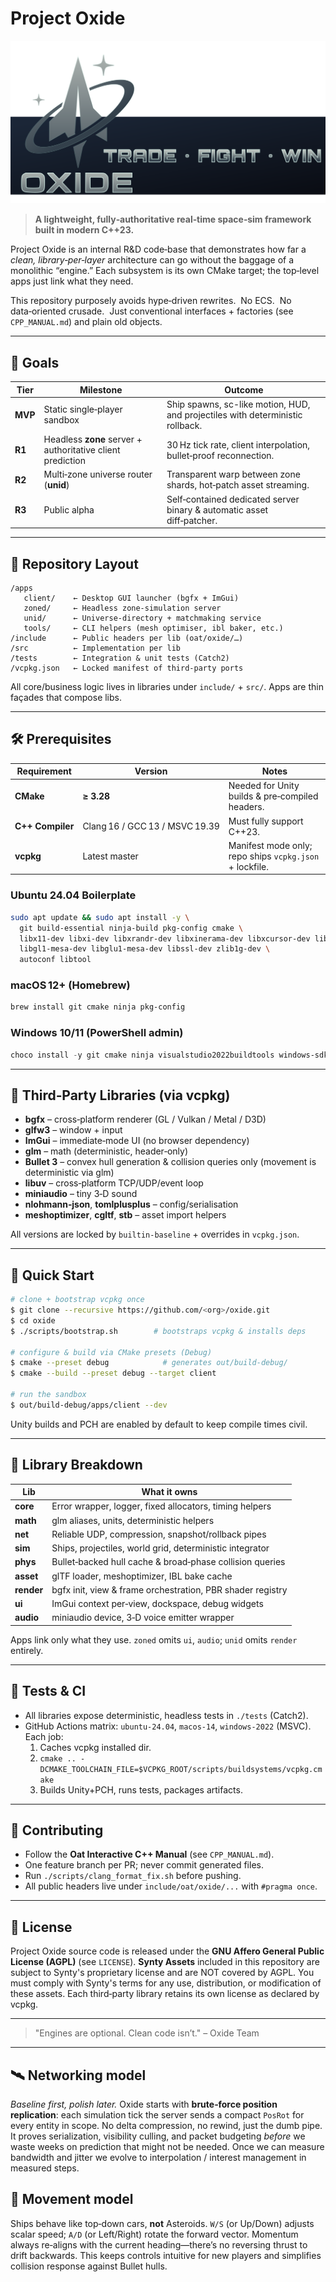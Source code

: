 # Project Oxide

![oxide-banner](docs/oxide-banner.svg)

> **A lightweight, fully‑authoritative real‑time space‑sim framework built in modern C++23.**

Project Oxide is an internal R&D code‑base that demonstrates how far a *clean, library‑per‑layer* architecture can go without the baggage of a monolithic “engine.”  Each subsystem is its own CMake target; the top‑level apps just link what they need.

This repository purposely avoids hype‑driven rewrites.  No ECS.  No data‑oriented crusade.  Just conventional interfaces + factories (see `CPP_MANUAL.md`) and plain old objects.

---

## 🔑  Goals

| Tier    | Milestone                                                  | Outcome                                                                         |
| ------- | ---------------------------------------------------------- | ------------------------------------------------------------------------------- |
| **MVP** | Static single‑player sandbox                               | Ship spawns, sc-like motion, HUD, and projectiles with deterministic rollback. |
| **R1**  | Headless **zone** server + authoritative client prediction | 30 Hz tick rate, client interpolation, bullet‑proof reconnection.               |
| **R2**  | Multi‑zone universe router (**unid**)                      | Transparent warp between zone shards, hot‑patch asset streaming.                |
| **R3**  | Public alpha                                               | Self‑contained dedicated server binary & automatic asset diff‑patcher.          |

---

## 📁  Repository Layout

```text
/apps
   client/    ← Desktop GUI launcher (bgfx + ImGui)
   zoned/     ← Headless zone‑simulation server
   unid/      ← Universe‑directory + matchmaking service
   tools/     ← CLI helpers (mesh optimiser, ibl baker, etc.)
/include      ← Public headers per lib (oat/oxide/…)
/src          ← Implementation per lib
/tests        ← Integration & unit tests (Catch2)
/vcpkg.json   ← Locked manifest of third‑party ports
```

All core/business logic lives in libraries under `include/` + `src/`.  Apps are thin façades that compose libs.

---

## 🛠  Prerequisites

| Requirement      | Version                        | Notes                                                   |
| ---------------- | ------------------------------ | ------------------------------------------------------- |
| **CMake**        | **≥ 3.28**                     | Needed for Unity builds & pre‑compiled headers.         |
| **C++ Compiler** | Clang 16 / GCC 13 / MSVC 19.39 | Must fully support C++23.                               |
| **vcpkg**        | Latest master                  | Manifest mode only; repo ships `vcpkg.json` + lockfile. |

### Ubuntu 24.04 Boilerplate

```bash
sudo apt update && sudo apt install -y \
  git build-essential ninja-build pkg-config cmake \
  libx11-dev libxi-dev libxrandr-dev libxinerama-dev libxcursor-dev libxfixes-dev \
  libgl1-mesa-dev libglu1-mesa-dev libssl-dev zlib1g-dev \
  autoconf libtool
```

### macOS 12+  (Homebrew)

```bash
brew install git cmake ninja pkg-config
```

### Windows 10/11 (PowerShell admin)

```powershell
choco install -y git cmake ninja visualstudio2022buildtools windows-sdk-10
```

---

## 🔗  Third‑Party Libraries (via vcpkg)

- **bgfx** – cross‑platform renderer (GL / Vulkan / Metal / D3D)
- **glfw3** – window + input
- **ImGui** – immediate‑mode UI (no browser dependency)
- **glm** – math (deterministic, header‑only)
- **Bullet 3** – convex hull generation & collision queries only (movement is deterministic via glm)
- **libuv** – cross‑platform TCP/UDP/event loop
- **miniaudio** – tiny 3‑D sound
- **nlohmann‑json**, **tomlplusplus** – config/serialisation
- **meshoptimizer**, **cgltf**, **stb** – asset import helpers

All versions are locked by `builtin-baseline` + overrides in `vcpkg.json`.

---

## 🚀  Quick Start

```bash
# clone + bootstrap vcpkg once
$ git clone --recursive https://github.com/<org>/oxide.git
$ cd oxide
$ ./scripts/bootstrap.sh        # bootstraps vcpkg & installs deps

# configure & build via CMake presets (Debug)
$ cmake --preset debug            # generates out/build-debug/
$ cmake --build --preset debug --target client

# run the sandbox
$ out/build-debug/apps/client --dev
```

Unity builds and PCH are enabled by default to keep compile times civil.

---

## 🧩  Library Breakdown

| Lib        | What it owns                                               |
| ---------- | ---------------------------------------------------------- |
| **core**   | Error wrapper, logger, fixed allocators, timing helpers    |
| **math**   | glm aliases, units, deterministic helpers                  |
| **net**    | Reliable UDP, compression, snapshot/rollback pipes         |
| **sim**    | Ships, projectiles, world grid, deterministic integrator   |
| **phys**   | Bullet‑backed hull cache & broad‑phase collision queries   |
| **asset**  | glTF loader, meshoptimizer, IBL bake cache                 |
| **render** | bgfx init, view & frame orchestration, PBR shader registry |
| **ui**     | ImGui context per‑view, dockspace, debug widgets           |
| **audio**  | miniaudio device, 3‑D voice emitter wrapper                |

Apps link only what they use.  `zoned` omits `ui`, `audio`; `unid` omits `render` entirely.

---

## 🧪  Tests & CI

- All libraries expose deterministic, headless tests in `./tests` (Catch2).
- GitHub Actions matrix: `ubuntu‑24.04`, `macos‑14`, `windows‑2022` (MSVC).  Each job:
  1. Caches vcpkg installed dir.
  2. `cmake .. -DCMAKE_TOOLCHAIN_FILE=$VCPKG_ROOT/scripts/buildsystems/vcpkg.cmake`
  3. Builds Unity+PCH, runs tests, packages artifacts.

---

## 🤝  Contributing

- Follow the **Oat Interactive C++ Manual** (see `CPP_MANUAL.md`).
- One feature branch per PR; never commit generated files.
- Run `./scripts/clang_format_fix.sh` before pushing.
- All public headers live under `include/oat/oxide/...` with `#pragma once`.

---

## 📜  License


Project Oxide source code is released under the **GNU Affero General Public License (AGPL)** (see `LICENSE`).
**Synty Assets** included in this repository are subject to Synty's proprietary license and are NOT covered by AGPL. You must comply with Synty's terms for any use, distribution, or modification of these assets.
Each third‑party library retains its own license as declared by vcpkg.

---

> "Engines are optional.  Clean code isn’t." – Oxide Team

---

## 🛰️ Networking model

*Baseline first, polish later.*  Oxide starts with **brute‑force position replication**: each simulation tick the server sends a compact `PosRot` for every entity in scope.  No delta compression, no rewind, just the dumb pipe.  It proves serialization, visibility culling, and packet budgeting *before* we waste weeks on prediction that might not be needed.  Once we can measure bandwidth and jitter we evolve to interpolation / interest management in measured steps.

## 🚗 Movement model

Ships behave like top‑down cars, **not** Asteroids.  `W/S` (or Up/Down) adjusts scalar speed; `A/D` (or Left/Right) rotate the forward vector.  Momentum always re‑aligns with the current heading—there’s no reversing thrust to drift backwards.  This keeps controls intuitive for new players and simplifies collision response against Bullet hulls.